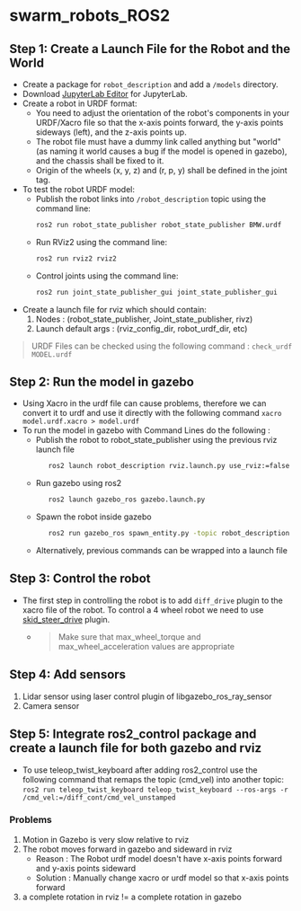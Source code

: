 # swarm_robots_ROS2

## Step 1: Create a Launch File for the Robot and the World

* Create a package for `robot_description` and add a `/models` directory.
* Download [JupyterLab Editor](https://jupyterlab-urdf.readthedocs.io/en/latest/use_editor.html) for JupyterLab.
* Create a robot in URDF format:
    * You need to adjust the orientation of the robot's components in your URDF/Xacro file so that the x-axis points forward, the y-axis points sideways (left), and the z-axis points up.
    * The robot file must have a dummy link called anything but "world" (as naming it world causes a bug if the model is opened in gazebo), and the chassis shall be fixed to it.
    * Origin of the wheels (x, y, z) and (r, p, y) shall be defined in the joint tag.
* To test the robot URDF model:
    * Publish the robot links into `/robot_description` topic using the command line:
        ```bash
        ros2 run robot_state_publisher robot_state_publisher BMW.urdf
        ```
    * Run RViz2 using the command line:
        ```bash
        ros2 run rviz2 rviz2
        ```
    * Control joints using the command line:
        ```bash
        ros2 run joint_state_publisher_gui joint_state_publisher_gui
        ```
* Create a launch file for rviz which should contain:
  1. Nodes : (robot_state_publisher, Joint_state_publisher, rivz)
  2. Launch default args : (rviz_config_dir, robot_urdf_dir, etc)

> URDF Files can be checked using the following command : `check_urdf MODEL.urdf`

## Step 2: Run the model in gazebo
   * Using Xacro in the urdf file can cause problems, therefore we can convert it to urdf and use it directly with the following command `xacro model.urdf.xacro > model.urdf`
   * To run the model in gazebo with Command Lines do the following :
        * Publish the robot to robot_state_publisher using the previous rviz launch file
          ```bash
             ros2 launch robot_description rviz.launch.py use_rviz:=false use_joint_state_pub:=false
          ```
        * Run gazebo using ros2
          ```bash
             ros2 launch gazebo_ros gazebo.launch.py
          ```
        * Spawn the robot inside gazebo
          ```bash
             ros2 run gazebo_ros spawn_entity.py -topic robot_description -entity ROBOT_NAME
          ```
     * Alternatively, previous commands can be wrapped into a launch file

## Step 3: Control the robot
* The first step in controlling the robot is to add `diff_drive` plugin to the xacro file of the robot. To control a 4 wheel robot we need to use [skid_steer_drive](https://github.com/ros-simulation/gazebo_ros_pkgs/wiki/ROS-2-Migration:-Skid-Steer-drive) plugin.
   * > Make sure that max_wheel_torque and max_wheel_acceleration values are appropriate

## Step 4: Add sensors
1. Lidar sensor using laser control plugin of libgazebo_ros_ray_sensor
2. Camera sensor
          

## Step 5: Integrate ros2_control package and create a launch file for both gazebo and rviz
- To use teleop_twist_keyboard after adding ros2_control use the following command that remaps the topic (cmd_vel) into another topic:
  `ros2 run teleop_twist_keyboard teleop_twist_keyboard --ros-args -r /cmd_vel:=/diff_cont/cmd_vel_unstamped`

### Problems
1. Motion in Gazebo is very slow relative to rviz
2. The robot moves forward in gazebo and sideward in rviz
   - Reason : The Robot urdf model doesn't have x-axis points forward and y-axis points sideward
   - Solution : Manually change xacro or urdf model so that x-axis points forward
3. a complete rotation in rviz != a complete rotation in gazebo